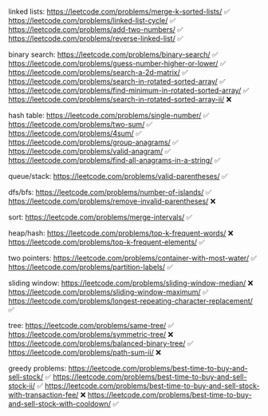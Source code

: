 linked lists:
https://leetcode.com/problems/merge-k-sorted-lists/ ✅
https://leetcode.com/problems/linked-list-cycle/ ✅
https://leetcode.com/problems/add-two-numbers/ ✅
https://leetcode.com/problems/reverse-linked-list/ ✅

binary search:
https://leetcode.com/problems/binary-search/ ✅
https://leetcode.com/problems/guess-number-higher-or-lower/ ✅
https://leetcode.com/problems/search-a-2d-matrix/ ✅
https://leetcode.com/problems/search-in-rotated-sorted-array/ ✅
https://leetcode.com/problems/find-minimum-in-rotated-sorted-array/ ✅
https://leetcode.com/problems/search-in-rotated-sorted-array-ii/ ❌

hash table:
https://leetcode.com/problems/single-number/ ✅
https://leetcode.com/problems/two-sum/ ✅
https://leetcode.com/problems/4sum/ ✅
https://leetcode.com/problems/group-anagrams/ ✅
https://leetcode.com/problems/valid-anagram/ ✅
https://leetcode.com/problems/find-all-anagrams-in-a-string/ ✅

queue/stack:
https://leetcode.com/problems/valid-parentheses/ ✅

dfs/bfs:
https://leetcode.com/problems/number-of-islands/ ✅
https://leetcode.com/problems/remove-invalid-parentheses/ ❌

sort:
https://leetcode.com/problems/merge-intervals/ ✅

heap/hash:
https://leetcode.com/problems/top-k-frequent-words/ ❌
https://leetcode.com/problems/top-k-frequent-elements/ ✅

two pointers:
https://leetcode.com/problems/container-with-most-water/ ✅
https://leetcode.com/problems/partition-labels/ ✅

sliding window:
https://leetcode.com/problems/sliding-window-median/ ❌
https://leetcode.com/problems/sliding-window-maximum/ ✅
https://leetcode.com/problems/longest-repeating-character-replacement/ ✅

tree:
https://leetcode.com/problems/same-tree/ ✅
https://leetcode.com/problems/symmetric-tree/ ❌
https://leetcode.com/problems/balanced-binary-tree/ ✅
https://leetcode.com/problems/path-sum-ii/ ❌

greedy problems:
https://leetcode.com/problems/best-time-to-buy-and-sell-stock/ ✅
https://leetcode.com/problems/best-time-to-buy-and-sell-stock-ii/ ✅
https://leetcode.com/problems/best-time-to-buy-and-sell-stock-with-transaction-fee/ ❌
https://leetcode.com/problems/best-time-to-buy-and-sell-stock-with-cooldown/ ✅